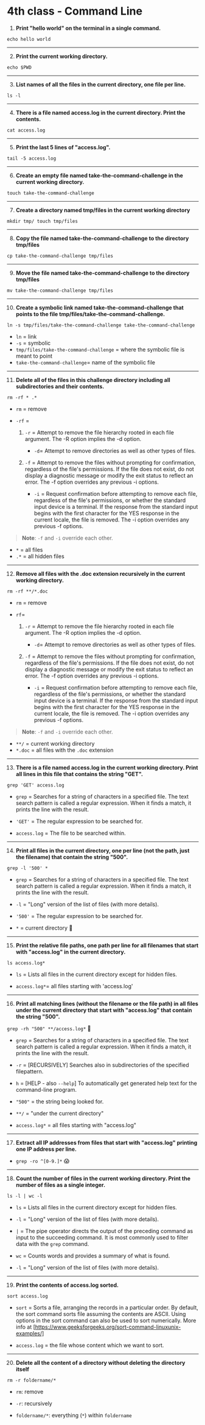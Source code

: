 # 4th class - Command Line

1. **Print "hello world" on the terminal in a single command.**

`echo hello world`

---

2. **Print the current working directory.**

`echo $PWD`

---

3. **List names of all the files in the current directory, one file per line.**

`ls -l`

---

4. **There is a file named access.log in the current directory. Print the contents.**

`cat access.log`

---

5. **Print the last 5 lines of "access.log".**

`tail -5 access.log`

---

6. **Create an empty file named take-the-command-challenge in the current working directory.**

`touch take-the-command-challenge`

---

7. **Create a directory named tmp/files in the current working directory**

`mkdir tmp/ touch tmp/files`

---

8. **Copy the file named take-the-command-challenge to the directory tmp/files**

`cp take-the-command-challenge tmp/files`

---

9. **Move the file named take-the-command-challenge to the directory tmp/files**

`mv take-the-command-challenge tmp/files`

---

10. **Create a symbolic link named take-the-command-challenge that points to the file tmp/files/take-the-command-challenge.**

`ln -s tmp/files/take-the-command-challenge take-the-command-challenge`

- `ln` = link
- `-s` = symbolic
- `tmp/files/take-the-command-challenge` = where the symbolic file is meant to point
- `take-the-command-challenge`= name of the symbolic file

---

11. **Delete all of the files in this challenge directory including all subdirectories and their contents.**

`rm -rf * .*`

- `rm` = remove
- `-rf` =

  1. `-r` = Attempt to remove the file hierarchy rooted in each file argument. The -R option implies the -d option.

     - `-d`= Attempt to remove directories as well as other types of files.

  2. `-f` = Attempt to remove the files without prompting for confirmation, regardless of the file's permissions. If the file does not exist, do not display a diagnostic message or modify the exit status to reflect an error. The -f option overrides any previous -i options.

     - `-i` = Request confirmation before attempting to remove each file, regardless of the file's permissions, or whether the standard input device is a terminal. If the response from the standard input begins with the first character for the YES response in the current locale, the file is removed. The -i option overrides any previous -f options.

> **Note**: `-f` and `-i` override each other.

- `*` = all files
- `.*` = all hidden files

---

12. **Remove all files with the .doc extension recursively in the current working directory.**

`rm -rf **/*.doc`

- `rm` = remove
- `rf`=

  1. `-r` = Attempt to remove the file hierarchy rooted in each file argument. The -R option implies the -d option.

     - `-d`= Attempt to remove directories as well as other types of files.

  2. `-f` = Attempt to remove the files without prompting for confirmation, regardless of the file's permissions. If the file does not exist, do not display a diagnostic message or modify the exit status to reflect an error. The -f option overrides any previous -i options.

     - `-i` = Request confirmation before attempting to remove each file, regardless of the file's permissions, or whether the standard input device is a terminal. If the response from the standard input begins with the first character for the YES response in the current locale, the file is removed. The -i option overrides any previous -f options.

> **Note**: `-f` and `-i` override each other.

- `**/` = current working directory
- `*.doc` = all files with the `.doc` extension

---

13. **There is a file named access.log in the current working directory. Print all lines in this file that contains the string "GET".**

`grep 'GET' access.log`

- `grep` = Searches for a string of characters in a specified file. The text search pattern is called a regular expression. When it finds a match, it prints the line with the result.

- `'GET'` = The regular expression to be searched for.

- `access.log` = The file to be searched within.

---

14. **Print all files in the current directory, one per line (not the path, just the filename) that contain the string "500".**

`grep -l '500' *`

- `grep` = Searches for a string of characters in a specified file. The text search pattern is called a regular expression. When it finds a match, it prints the line with the result.

- `-l` = "Long" version of the list of files (with more details).

- `'500'` = The regular expression to be searched for.

- `*` = current directory 🤔

---

15. **Print the relative file paths, one path per line for all filenames that start with "access.log" in the current directory.**

`ls access.log*`

- `ls` = Lists all files in the current directory except for hidden files.

- `access.log*`= all files starting with 'access.log'

---

16. **Print all matching lines (without the filename or the file path) in all files under the current directory that start with "access.log" that contain the string "500".**

`grep -rh "500" **/access.log*` 🤔

- `grep` = Searches for a string of characters in a specified file. The text search pattern is called a regular expression. When it finds a match, it prints the line with the result.

- `-r` = [RECURSIVELY] Searches also in subdirectories of the specified filepattern.

- `h` = [HELP - also `--help`] To automatically get generated help text for the command-line program.

- `"500"` = the string being looked for.

- `**/` = "under the current directory"

- `access.log*` = all files starting with "access.log"

---

17. **Extract all IP addresses from files that start with "access.log" printing one IP address per line.**

- `grep -ro ^[0-9.]*` 😱

---

18. **Count the number of files in the current working directory. Print the number of files as a single integer.**

`ls -l | wc -l`

- `ls` = Lists all files in the current directory except for hidden files.

- `-l` = "Long" version of the list of files (with more details).

- `|` = The pipe operator directs the output of the preceding command as input to the succeeding command. It is most commonly used to filter data with the `grep` command.

- `wc` = Counts words and provides a summary of what is found.

- `-l` = "Long" version of the list of files (with more details).

---

19. **Print the contents of access.log sorted.**

`sort access.log`

- `sort` = Sorts a file, arranging the records in a particular order. By default, the sort command sorts file assuming the contents are ASCII. Using options in the sort command can also be used to sort numerically. More info at [https://www.geeksforgeeks.org/sort-command-linuxunix-examples/]

- `access.log` = the file whose content which we want to sort.

---

20. **Delete all the content of a directory without deleting the directory itself**

`rm -r foldername/*`

- `rm`: remove

- `-r`: recursively

- `foldername/*`: everything (`*`) within `foldername`
